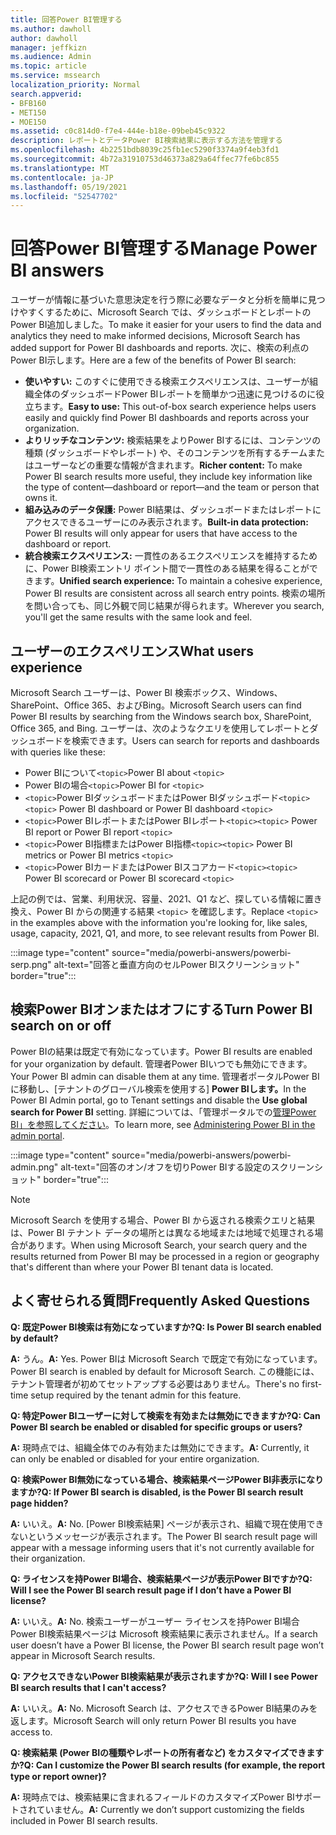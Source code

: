 ```yaml
---
title: 回答Power BI管理する
ms.author: dawholl
author: dawholl
manager: jeffkizn
ms.audience: Admin
ms.topic: article
ms.service: mssearch
localization_priority: Normal
search.appverid:
- BFB160
- MET150
- MOE150
ms.assetid: c0c814d0-f7e4-444e-b18e-09beb45c9322
description: レポートとデータPower BI検索結果に表示する方法を管理する
ms.openlocfilehash: 4b2251bdb8039c25fb1ec5290f3374a9f4eb3fd1
ms.sourcegitcommit: 4b72a31910753d46373a829a64ffec77fe6bc855
ms.translationtype: MT
ms.contentlocale: ja-JP
ms.lasthandoff: 05/19/2021
ms.locfileid: "52547702"
---
```

# <a name="manage-power-bi-answers"></a><span data-ttu-id="fe675-103">回答Power BI管理する</span><span class="sxs-lookup"><span data-stu-id="fe675-103">Manage Power BI answers</span></span>

<span data-ttu-id="fe675-104">ユーザーが情報に基づいた意思決定を行う際に必要なデータと分析を簡単に見つけやすくするために、Microsoft Search では、ダッシュボードとレポートのPower BI追加しました。</span><span class="sxs-lookup"><span data-stu-id="fe675-104">To make it easier for your users to find the data and analytics they need to make informed decisions, Microsoft Search has added support for Power BI dashboards and reports.</span></span> <span data-ttu-id="fe675-105">次に、検索の利点のPower BI示します。</span><span class="sxs-lookup"><span data-stu-id="fe675-105">Here are a few of the benefits of Power BI search:</span></span>

* <span data-ttu-id="fe675-106">**使いやすい:** このすぐに使用できる検索エクスペリエンスは、ユーザーが組織全体のダッシュボードPower BIレポートを簡単かつ迅速に見つけるのに役立ちます。</span><span class="sxs-lookup"><span data-stu-id="fe675-106">**Easy to use:** This out-of-box search experience helps users easily and quickly find Power BI dashboards and reports across your organization.</span></span>
* <span data-ttu-id="fe675-107">**よりリッチなコンテンツ:** 検索結果をよりPower BIするには、コンテンツの種類 (ダッシュボードやレポート) や、そのコンテンツを所有するチームまたはユーザーなどの重要な情報が含まれます。</span><span class="sxs-lookup"><span data-stu-id="fe675-107">**Richer content:** To make Power BI search results more useful, they include key information like the type of content—dashboard or report—and the team or person that owns it.</span></span>
* <span data-ttu-id="fe675-108">**組み込みのデータ保護:** Power BI結果は、ダッシュボードまたはレポートにアクセスできるユーザーにのみ表示されます。</span><span class="sxs-lookup"><span data-stu-id="fe675-108">**Built-in data protection:** Power BI results will only appear for users that have access to the dashboard or report.</span></span>
* <span data-ttu-id="fe675-109">**統合検索エクスペリエンス:** 一貫性のあるエクスペリエンスを維持するために、Power BI検索エントリ ポイント間で一貫性のある結果を得ることができます。</span><span class="sxs-lookup"><span data-stu-id="fe675-109">**Unified search experience:** To maintain a cohesive experience, Power BI results are consistent across all search entry points.</span></span> <span data-ttu-id="fe675-110">検索の場所を問い合っても、同じ外観で同じ結果が得られます。</span><span class="sxs-lookup"><span data-stu-id="fe675-110">Wherever you search, you'll get the same results with the same look and feel.</span></span>

## <a name="what-users-experience"></a><span data-ttu-id="fe675-111">ユーザーのエクスぺリエンス</span><span class="sxs-lookup"><span data-stu-id="fe675-111">What users experience</span></span>

<span data-ttu-id="fe675-112">Microsoft Search ユーザーは、Power BI 検索ボックス、Windows、SharePoint、Office 365、およびBing。</span><span class="sxs-lookup"><span data-stu-id="fe675-112">Microsoft Search users can find Power BI results by searching from the Windows search box, SharePoint, Office 365, and Bing.</span></span> <span data-ttu-id="fe675-113">ユーザーは、次のようなクエリを使用してレポートとダッシュボードを検索できます。</span><span class="sxs-lookup"><span data-stu-id="fe675-113">Users can search for reports and dashboards with queries like these:</span></span>

* <span data-ttu-id="fe675-114">Power BIについて`<topic>`</span><span class="sxs-lookup"><span data-stu-id="fe675-114">Power BI about `<topic>`</span></span>
* <span data-ttu-id="fe675-115">Power BIの場合`<topic>`</span><span class="sxs-lookup"><span data-stu-id="fe675-115">Power BI for `<topic>`</span></span>
* <span data-ttu-id="fe675-116">`<topic>`Power BIダッシュボードまたはPower BIダッシュボード`<topic>`</span><span class="sxs-lookup"><span data-stu-id="fe675-116">`<topic>` Power BI dashboard or Power BI dashboard `<topic>`</span></span>
* <span data-ttu-id="fe675-117">`<topic>`Power BIレポートまたはPower BIレポート`<topic>`</span><span class="sxs-lookup"><span data-stu-id="fe675-117">`<topic>` Power BI report or Power BI report `<topic>`</span></span>
* <span data-ttu-id="fe675-118">`<topic>`Power BI指標またはPower BI指標`<topic>`</span><span class="sxs-lookup"><span data-stu-id="fe675-118">`<topic>` Power BI metrics or Power BI metrics `<topic>`</span></span>
* <span data-ttu-id="fe675-119">`<topic>`Power BIカードまたはPower BIスコアカード`<topic>`</span><span class="sxs-lookup"><span data-stu-id="fe675-119">`<topic>` Power BI scorecard or Power BI scorecard `<topic>`</span></span>

<span data-ttu-id="fe675-120">上記の例では、営業、利用状況、容量、2021、Q1 など、探している情報に置き換え、Power BI からの関連する結果 `<topic>` を確認します。</span><span class="sxs-lookup"><span data-stu-id="fe675-120">Replace `<topic>` in the examples above with the information you're looking for, like sales, usage, capacity, 2021, Q1, and more, to see relevant results from Power BI.</span></span>

:::image type="content" source="media/powerbi-answers/powerbi-serp.png" alt-text="回答と垂直方向のセルPower BIスクリーンショット" border="true":::

## <a name="turn-power-bi-search-on-or-off"></a><span data-ttu-id="fe675-122">検索Power BIオンまたはオフにする</span><span class="sxs-lookup"><span data-stu-id="fe675-122">Turn Power BI search on or off</span></span>

<span data-ttu-id="fe675-123">Power BIの結果は既定で有効になっています。</span><span class="sxs-lookup"><span data-stu-id="fe675-123">Power BI results are enabled for your organization by default.</span></span> <span data-ttu-id="fe675-124">管理者Power BIいつでも無効にできます。</span><span class="sxs-lookup"><span data-stu-id="fe675-124">Your Power BI admin can disable them at any time.</span></span> <span data-ttu-id="fe675-125">管理者ポータルPower BIに移動し、[テナントのグローバル検索を使用する] **Power BIします。**</span><span class="sxs-lookup"><span data-stu-id="fe675-125">In the Power BI Admin portal, go to Tenant settings and disable the **Use global search for Power BI** setting.</span></span> <span data-ttu-id="fe675-126">詳細については、「管理ポータルでの[管理Power BI」を参照してください](/power-bi/admin/service-admin-portal#use-global-search-for-power-bi-preview)。</span><span class="sxs-lookup"><span data-stu-id="fe675-126">To learn more, see [Administering Power BI in the admin portal](/power-bi/admin/service-admin-portal#use-global-search-for-power-bi-preview).</span></span>

:::image type="content" source="media/powerbi-answers/powerbi-admin.png" alt-text="回答のオン/オフを切りPower BIする設定のスクリーンショット" border="true":::

> [!NOTE]
> <span data-ttu-id="fe675-128">Microsoft Search を使用する場合、Power BI から返される検索クエリと結果は、Power BI テナント データの場所とは異なる地域または地域で処理される場合があります。</span><span class="sxs-lookup"><span data-stu-id="fe675-128">When using Microsoft Search, your search query and the results returned from Power BI may be processed in a region or geography that's different than where your Power BI tenant data is located.</span></span>

## <a name="frequently-asked-questions"></a><span data-ttu-id="fe675-129">よく寄せられる質問</span><span class="sxs-lookup"><span data-stu-id="fe675-129">Frequently Asked Questions</span></span>

<span data-ttu-id="fe675-130">**Q: 既定Power BI検索は有効になっていますか?**</span><span class="sxs-lookup"><span data-stu-id="fe675-130">**Q: Is Power BI search enabled by default?**</span></span>

<span data-ttu-id="fe675-131">**A:** うん。</span><span class="sxs-lookup"><span data-stu-id="fe675-131">**A:** Yes.</span></span> <span data-ttu-id="fe675-132">Power BIは Microsoft Search で既定で有効になっています。</span><span class="sxs-lookup"><span data-stu-id="fe675-132">Power BI search is enabled by default for Microsoft Search.</span></span> <span data-ttu-id="fe675-133">この機能には、テナント管理者が初めてセットアップする必要はありません。</span><span class="sxs-lookup"><span data-stu-id="fe675-133">There's no first-time setup required by the tenant admin for this feature.</span></span>

<span data-ttu-id="fe675-134">**Q: 特定Power BIユーザーに対して検索を有効または無効にできますか?**</span><span class="sxs-lookup"><span data-stu-id="fe675-134">**Q: Can Power BI search be enabled or disabled for specific groups or users?**</span></span>

<span data-ttu-id="fe675-135">**A:** 現時点では、組織全体でのみ有効または無効にできます。</span><span class="sxs-lookup"><span data-stu-id="fe675-135">**A:** Currently, it can only be enabled or disabled for your entire organization.</span></span>

<span data-ttu-id="fe675-136">**Q: 検索Power BI無効になっている場合、検索結果ページPower BI非表示になりますか?**</span><span class="sxs-lookup"><span data-stu-id="fe675-136">**Q: If Power BI search is disabled, is the Power BI search result page hidden?**</span></span>

<span data-ttu-id="fe675-137">**A:** いいえ。</span><span class="sxs-lookup"><span data-stu-id="fe675-137">**A:** No.</span></span> <span data-ttu-id="fe675-138">[Power BI検索結果] ページが表示され、組織で現在使用できないというメッセージが表示されます。</span><span class="sxs-lookup"><span data-stu-id="fe675-138">The Power BI search result page will appear with a message informing users that it's not currently available for their organization.</span></span>

<span data-ttu-id="fe675-139">**Q: ライセンスを持Power BI場合、検索結果ページが表示Power BIですか?**</span><span class="sxs-lookup"><span data-stu-id="fe675-139">**Q: Will I see the Power BI search result page if I don’t have a Power BI license?**</span></span>

<span data-ttu-id="fe675-140">**A:** いいえ。</span><span class="sxs-lookup"><span data-stu-id="fe675-140">**A:** No.</span></span> <span data-ttu-id="fe675-141">検索ユーザーがユーザー ライセンスを持Power BI場合Power BI検索結果ページは Microsoft 検索結果に表示されません。</span><span class="sxs-lookup"><span data-stu-id="fe675-141">If a search user doesn’t have a Power BI license, the Power BI search result page won’t appear in Microsoft Search results.</span></span>

<span data-ttu-id="fe675-142">**Q: アクセスできないPower BI検索結果が表示されますか?**</span><span class="sxs-lookup"><span data-stu-id="fe675-142">**Q: Will I see Power BI search results that I can't access?**</span></span>

<span data-ttu-id="fe675-143">**A:** いいえ。</span><span class="sxs-lookup"><span data-stu-id="fe675-143">**A:** No.</span></span> <span data-ttu-id="fe675-144">Microsoft Search は、アクセスできるPower BI結果のみを返します。</span><span class="sxs-lookup"><span data-stu-id="fe675-144">Microsoft Search will only return Power BI results you have access to.</span></span>

<span data-ttu-id="fe675-145">**Q: 検索結果 (Power BIの種類やレポートの所有者など) をカスタマイズできますか?**</span><span class="sxs-lookup"><span data-stu-id="fe675-145">**Q: Can I customize the Power BI search results (for example, the report type or report owner)?**</span></span>

<span data-ttu-id="fe675-146">**A:** 現時点では、検索結果に含まれるフィールドのカスタマイズPower BIサポートされていません。</span><span class="sxs-lookup"><span data-stu-id="fe675-146">**A:** Currently we don’t support customizing the fields included in Power BI search results.</span></span>